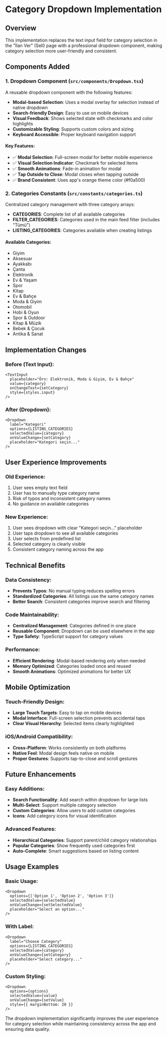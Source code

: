 # Category Dropdown Implementation

## Overview
This implementation replaces the text input field for category selection in the "İlan Ver" (Sell) page with a professional dropdown component, making category selection more user-friendly and consistent.

## Components Added

### 1. Dropdown Component (`src/components/Dropdown.tsx`)
A reusable dropdown component with the following features:
- **Modal-based Selection**: Uses a modal overlay for selection instead of native dropdown
- **Search-friendly Design**: Easy to use on mobile devices
- **Visual Feedback**: Shows selected state with checkmarks and color highlights
- **Customizable Styling**: Supports custom colors and sizing
- **Keyboard Accessible**: Proper keyboard navigation support

#### Key Features:
- ✅ **Modal Selection**: Full-screen modal for better mobile experience
- ✅ **Visual Selection Indicator**: Checkmark for selected items
- ✅ **Smooth Animations**: Fade-in animation for modal
- ✅ **Tap Outside to Close**: Modal closes when tapping outside
- ✅ **Brand Consistent**: Uses app's orange theme color (#f0a500)

### 2. Categories Constants (`src/constants/categories.ts`)
Centralized category management with three category arrays:
- **CATEGORIES**: Complete list of all available categories
- **FILTER_CATEGORIES**: Categories used in the main feed filter (includes "Tümü")
- **LISTING_CATEGORIES**: Categories available when creating listings

#### Available Categories:
- Giyim
- Aksesuar
- Ayakkabı
- Çanta
- Elektronik
- Ev & Yaşam
- Spor
- Kitap
- Ev & Bahçe
- Moda & Giyim
- Otomobil
- Hobi & Oyun
- Spor & Outdoor
- Kitap & Müzik
- Bebek & Çocuk
- Antika & Sanat

## Implementation Changes

### Before (Text Input):
```tsx
<TextInput 
  placeholder="Örn: Elektronik, Moda & Giyim, Ev & Bahçe" 
  value={category} 
  onChangeText={setCategory} 
  style={styles.input} 
/>
```

### After (Dropdown):
```tsx
<Dropdown
  label="Kategori"
  options={LISTING_CATEGORIES}
  selectedValue={category}
  onValueChange={setCategory}
  placeholder="Kategori seçin..."
/>
```

## User Experience Improvements

### Old Experience:
1. User sees empty text field
2. User has to manually type category name
3. Risk of typos and inconsistent category names
4. No guidance on available categories

### New Experience:
1. User sees dropdown with clear "Kategori seçin..." placeholder
2. User taps dropdown to see all available categories
3. User selects from predefined list
4. Selected category is clearly visible
5. Consistent category naming across the app

## Technical Benefits

### Data Consistency:
- **Prevents Typos**: No manual typing reduces spelling errors
- **Standardized Categories**: All listings use the same category names
- **Better Search**: Consistent categories improve search and filtering

### Code Maintainability:
- **Centralized Management**: Categories defined in one place
- **Reusable Component**: Dropdown can be used elsewhere in the app
- **Type Safety**: TypeScript support for category values

### Performance:
- **Efficient Rendering**: Modal-based rendering only when needed
- **Memory Optimized**: Categories loaded once and reused
- **Smooth Animations**: Optimized animations for better UX

## Mobile Optimization

### Touch-Friendly Design:
- **Large Touch Targets**: Easy to tap on mobile devices
- **Modal Interface**: Full-screen selection prevents accidental taps
- **Clear Visual Hierarchy**: Selected items clearly highlighted

### iOS/Android Compatibility:
- **Cross-Platform**: Works consistently on both platforms
- **Native Feel**: Modal design feels native on mobile
- **Proper Gestures**: Supports tap-to-close and scroll gestures

## Future Enhancements

### Easy Additions:
- **Search Functionality**: Add search within dropdown for large lists
- **Multi-Select**: Support multiple category selection
- **Custom Categories**: Allow users to add custom categories
- **Icons**: Add category icons for visual identification

### Advanced Features:
- **Hierarchical Categories**: Support parent/child category relationships
- **Popular Categories**: Show frequently used categories first
- **Auto-Complete**: Smart suggestions based on listing content

## Usage Examples

### Basic Usage:
```tsx
<Dropdown
  options={['Option 1', 'Option 2', 'Option 3']}
  selectedValue={selectedValue}
  onValueChange={setSelectedValue}
  placeholder="Select an option..."
/>
```

### With Label:
```tsx
<Dropdown
  label="Choose Category"
  options={LISTING_CATEGORIES}
  selectedValue={category}
  onValueChange={setCategory}
  placeholder="Select category..."
/>
```

### Custom Styling:
```tsx
<Dropdown
  options={options}
  selectedValue={value}
  onValueChange={setValue}
  style={{ marginBottom: 20 }}
/>
```

The dropdown implementation significantly improves the user experience for category selection while maintaining consistency across the app and ensuring data quality.
